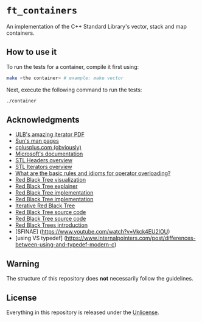 # ```ft_containers```

An implementation of the C++ Standard Library's vector, stack and map containers.

## How to use it
To run the tests for a container, compile it first using:
```bash
make <the container> # example: make vector
```
Next, execute the following command to run the tests:
```bash
./container
```

## Acknowledgments
- [ULB's amazing iterator PDF](https://home.csulb.edu/~pnguyen/cecs282/lecnotes/iterators.pdf)
- [Sun's man pages](https://docs.oracle.com/cd/E19205-01/820-4180/man3c++/)
- [cplusplus.com (obviously)](https://www.cplusplus.com/)
- [Microsoft's documentation](https://docs.microsoft.com/en-us/cpp/cpp/?view=msvc-170)
- [STL Headers overview](https://cs.stmarys.ca/~porter/csc/ref/stl/headers.html)
- [STL Iterators overview](https://www.cs.helsinki.fi/u/tpkarkka/alglib/k06/lectures/iterators.html#iterator-basics)
- [What are the basic rules and idioms for operator overloading?](https://stackoverflow.com/questions/4421706/what-are-the-basic-rules-and-idioms-for-operator-overloading/4421729)
- [Red Black Tree visualization](https://www.cs.usfca.edu/~galles/visualization/RedBlack.html)
- [Red Black Tree explainer](https://algorithmtutor.com/Data-Structures/Tree/Red-Black-Trees/)
- [Red Black Tree implementation](https://gist.github.com/SubCoder1/70c2cedc44353ffc539c7567b1051028)
- [Red Black Tree implementation](https://proprogramming.org/red-black-treerb-tree-implementation-in-c/)
- [Iterative Red Black Tree](https://codereview.stackexchange.com/questions/111060/iterative-red-black-tree-dynamic-stack)
- [Red Black Tree source code](https://gcc.gnu.org/onlinedocs/libstdc++/libstdc++-html-USERS-3.4/stl__tree_8h-source.html)
- [Red Black Tree source code](https://gcc.gnu.org/onlinedocs/libstdc++/libstdc++-html-USERS-3.4/tree_8cc-source.html)
- [Red Black Trees introduction](https://algorithmtutor.com/Data-Structures/Tree/Red-Black-Trees/)
- [SFINAE] (https://www.youtube.com/watch?v=Vkck4EU2lOU)  
- [using VS typedef] (https://www.internalpointers.com/post/differences-between-using-and-typedef-modern-c)
## Warning
The structure of this repository does **not** necessarily follow the guidelines.

## License
Everything in this repository is released under the [Unlicense](https://github.com/maxdesalle/ft_containers/blob/main/LICENSE).

